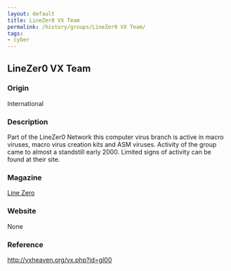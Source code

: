 ```yaml
---
layout: default
title: LineZer0 VX Team
permalink: /history/groups/LineZer0 VX Team/
tags:
- cyber
---
```


## LineZer0 VX Team

### Origin
International

### Description
Part of the LineZer0 Network this computer virus branch is active in macro viruses, macro virus creation kits and ASM viruses. Activity of the group came to almost a standstill early 2000. Limited signs of activity can be found at their site.

### Magazine
[Line Zero](http://vxheaven.org/vx.php?id=zl01)

### Website
None

### Reference
http://vxheaven.org/vx.php?id=gl00
